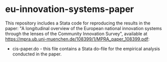 # eu-innovation-systems-paper

This repository includes a Stata code for reproducing the results in the paper: "A longitudinal overview of the European national innovation systems through the lenses of the Community Innovation Survey", available at https://mpra.ub.uni-muenchen.de/108399/1/MPRA_paper_108399.pdf:

* cis-paper.do - this file contains a Stata do-file for the empirical analysis conducted in the paper.
